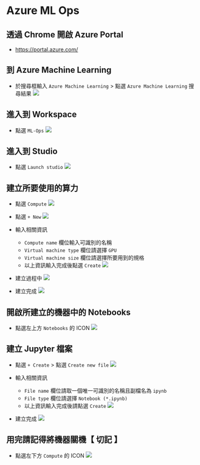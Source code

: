 # Azure ML Ops
## 透過 Chrome 開啟 Azure Portal
* https://portal.azure.com/

## 到 Azure Machine Learning
* 於搜尋框輸入 `Azure Machine Learning` > 點選 `Azure Machine Learning` 搜尋結果
![](./Images/1.png)

## 進入到 Workspace
* 點選 `ML-Ops`
![](./Images/2.png)

## 進入到 Studio
* 點選 `Launch studio`
![](./Images/3.png)

## 建立所要使用的算力
* 點選 `Compute`
![](./Images/4.png)

* 點選 `+ New`
![](./Images/5.png)

* 輸入相關資訊
  * `Compute name` 欄位輸入可識別的名稱
  * `Virtual machine type` 欄位請選擇 `GPU`
  * `Virtual machine size` 欄位請選擇所要用到的規格
  * 以上資訊輸入完成後點選 `Create`
![](./Images/6.png)

* 建立過程中
![](./Images/7.png)

* 建立完成
![](./Images/8.png)

## 開啟所建立的機器中的 Notebooks
* 點選左上方 `Notebooks` 的 ICON
![](./Images/9.png)

## 建立 Jupyter 檔案
* 點選 `+ Create` > 點選 `Create new file`
![](./Images/10.png)

* 輸入相關資訊
  * `File name` 欄位請取一個唯一可識別的名稱且副檔名為 `ipynb`
  * `File type` 欄位請選擇 `Notebook (*.ipynb)`
  * 以上資訊輸入完成後請點選 `Create`
![](./Images/11.png)

* 建立完成
![](./Images/12.png)

## 用完請記得將機器關機【 切記 】
* 點選左下方 `Compute` 的 ICON
![](./Images/13.png)